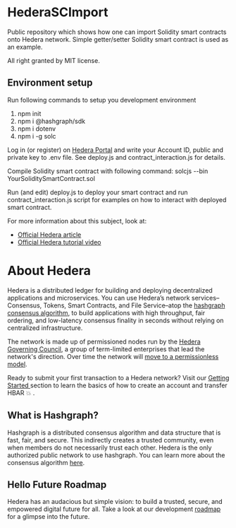 # HederaSCImport

Public repository which shows how one can import Solidity smart contracts onto Hedera network.
Simple getter/setter Solidity smart contract is used as an example.

All right granted by MIT license.

## Environment setup

Run following commands to setup you development environment

1. npm init
2. npm i @hashgraph/sdk
3. npm i dotenv
4. npm i -g solc

Log in (or register) on [Hedera Portal](https://portal.hedera.com/login) and write your Account ID, public and private key to .env file. See deploy.js and contract_interaction.js for details.

Compile Solidity smart contract with following command:
solcjs --bin YourSoliditySmartContract.sol

Run (and edit) deploy.js to deploy your smart contract and run contract_interaction.js script for examples on how to interact with deployed smart contract.

For more information about this subject, look at:

- [Official Hedera article](https://hedera.com/blog/how-to-deploy-smart-contracts-on-hedera-part-1-a-simple-getter-and-setter-contract)
- [Official Hedera tutorial video](https://www.youtube.com/watch?v=L9Tm6yn_ayY)

# About Hedera

Hedera is a distributed ledger for building and deploying decentralized applications and microservices. You can use Hedera’s network services– Consensus, Tokens, Smart Contracts, and File Service–atop the [hashgraph consensus algorithm](core-concepts/hashgraph-consensus-algorithms/), to build applications with high throughput, fair ordering, and low-latency consensus finality in seconds without relying on centralized infrastructure.

The network is made up of permissioned nodes run by the [Hedera Governing Council](https://hedera.com/council), a group of term-limited enterprises that lead the network's direction. Over time the network will [move to a permissionless model](https://www.youtube.com/watch?v=QTNNYeSks-s).

Ready to submit your first transaction to a Hedera network? Visit our [Getting Started ](getting-started/introduction.md)section to learn the basics of how to create an account and transfer HBAR :boom: .

## What is Hashgraph?

Hashgraph is a distributed consensus algorithm and data structure that is fast, fair, and secure. This indirectly creates a trusted community, even when members do not necessarily trust each other. Hedera is the only authorized public network to use hashgraph. You can learn more about the consensus algorithm [here](core-concepts/hashgraph-consensus-algorithms/).

## Hello Future Roadmap

Hedera has an audacious but simple vision: to build a trusted, secure, and empowered digital future for all. Take a look at our development [roadmap](https://hedera.com/roadmap) for a glimpse into the future.

